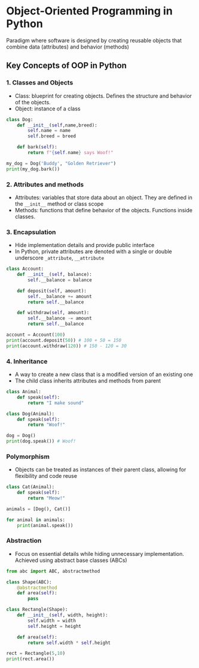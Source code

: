 # Object-Oriented Programming in Python

Paradigm where software is designed by creating reusable objects that combine data (attributes) and behavior (methods)

## Key Concepts of OOP in Python

### 1. Classes and Objects

- Class: blueprint for creating objects. Defines the structure and behavior of the objects.
- Object: instance of a class

```python
class Dog:
    def __init__(self,name,breed):
        self.name = name
        self.breed = breed

    def bark(self):
        return f"{self.name} says Woof!"

my_dog = Dog('Buddy', "Golden Retriever")
print(my_dog.bark())
```

### 2. Attributes and methods

- Attributes: variables that store data about an object. They are defined in the `__init__` method or class scope
- Methods: functions that define behavior of the objects. Functions inside classes.

### 3. Encapsulation

- Hide implementation details and provide public interface
- In Python, private attributes are denoted with a single or double underscore `_attribute`, `__attribute`

```py
class Account:
    def __init__(self, balance):
        self.__balance = balance

    def deposit(self, amount):
        self.__balance += amount
        return self.__balance

    def withdraw(self, amount):
        self.__balance -= amount
        return self.__balance

account = Account(100)
print(account.deposit(50)) # 100 + 50 = 150
print(account.withdraw(120)) # 150 - 120 = 30
```

### 4. Inheritance

- A way to create a new class that is a modified version of an existing one
- The child class inherits attributes and methods from parent

```py
class Animal:
    def speak(self):
        return "I make sound"

class Dog(Animal):
    def speak(self):
        return "Woof!"

dog = Dog()
print(dog.speak()) # Woof!
```

### Polymorphism

- Objects can be treated as instances of their parent class, allowing for flexibility and code reuse

```py
class Cat(Animal):
    def speak(self):
        return "Meow!"

animals = [Dog(), Cat()]

for animal in animals:
    print(animal.speak())
```

### Abstraction

- Focus on essential details while hiding unnecessary implementation. Achieved using abstract base classes (ABCs)

```py
from abc import ABC, abstractmethod

class Shape(ABC):
    @abstractmethod
    def area(self):
        pass

class Rectangle(Shape):
    def __init__(self, width, height):
        self.width = width
        self.height = height

    def area(self):
        return self.width * self.height

rect = Rectangle(5,10)
print(rect.area())
```
